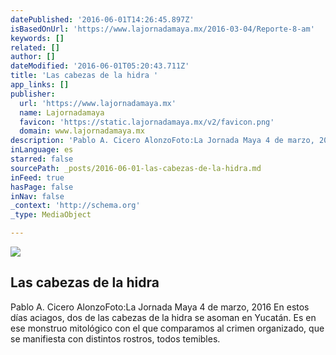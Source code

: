 ```yaml
---
datePublished: '2016-06-01T14:26:45.897Z'
isBasedOnUrl: 'https://www.lajornadamaya.mx/2016-03-04/Reporte-8-am'
keywords: []
related: []
author: []
dateModified: '2016-06-01T05:20:43.711Z'
title: 'Las cabezas de la hidra '
app_links: []
publisher:
  url: 'https://www.lajornadamaya.mx'
  name: Lajornadamaya
  favicon: 'https://static.lajornadamaya.mx/v2/favicon.png'
  domain: www.lajornadamaya.mx
description: 'Pablo A. Cicero AlonzoFoto:La Jornada Maya 4 de marzo, 2016 En estos días aciagos, dos de las cabezas de la hidra se asoman en Yucatán. Es en ese monstruo mitológico con el que comparamos al crimen organizado, que se manifiesta con distintos rostros, todos temibles.'
inLanguage: es
starred: false
sourcePath: _posts/2016-06-01-las-cabezas-de-la-hidra.md
inFeed: true
hasPage: false
inNav: false
_context: 'http://schema.org'
_type: MediaObject

---
```

<article style=""><img src="https://s3-us-west-2.amazonaws.com/the-grid-img/p/a97e0edb3e7f5a2a1b77a73370201d4dce699328.jpg" /><h1>Las cabezas de la hidra </h1><p>Pablo A. Cicero AlonzoFoto:La Jornada Maya 4 de marzo, 2016 En estos días aciagos, dos de las cabezas de la hidra se asoman en Yucatán. Es en ese monstruo mitológico con el que comparamos al crimen organizado, que se manifiesta con distintos rostros, todos temibles.</p></article>